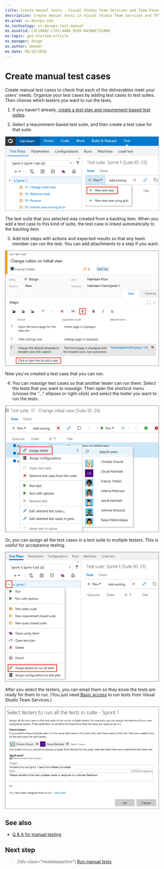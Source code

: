 ```yaml
---
title: Create manual tests - Visual Studio Team Services and Team Foundation Server
description: Create manual tests in Visual Studio Team Services and TFS to make sure your deliverables meet users' needs
ms.prod: vs-devops-alm
ms.technology: vs-devops-test-manual
ms.assetid: C3C10A82-C7F2-4AB6-9CED-B43DAF722800
ms.topic: get-started-article
ms.manager: douge
ms.author: ahomer
ms.date: 08/14/2016
---
```


# Create manual test cases

<a name="test-cases"></a>
Create manual test cases to check that each of the deliverables 
meet your users' needs. Organize your test cases by adding test 
cases to test suites. Then choose which testers you want to run 
the tests.

1.  If you haven't already, 
   [create a test plan and requirement-based test suites](create-a-test-plan.md).

2.  Select a requirement-based test suite, and then create a 
   test case for that suite.

   ![Select the test suite for a backlog item, then choose New | New Test Case](_img/create-test-cases/CreateTest_1.png)

   The test suite that you selected was created from a backlog item. 
   When you add a test case to this kind of suite, the test case is 
   linked automatically to the backlog item.

3.  Add test steps with actions and expected results so that 
   any team member can run the test. You can add attachments to 
   a step if you want.

   ![Create steps for a new manual test case](_img/create-test-cases/CreateTest_3.png)

   Now you've created a test case that you can run.

4.  You can reassign test cases so that another tester can 
   run them. Select the tests that you want to reassign. Then 
   open the shortcut menu (choose the "..." ellipses or right-click) 
   and select the tester you want to run the tests.

   ![Reassign tests to a different tester](_img/create-test-cases/AssignTester.png)

   Or, you can assign all the test cases in a test suite to multiple testers. 
   This is useful for acceptance testing.
   
   ![On the test suite shortcut menu, choose Assign testers to run all tests](_img/create-test-cases/AssignMultipleTesters.png)

   After you select the testers, you can email them so they
   know the tests are ready for them to run. (You just need 
   [Basic access](https://www.visualstudio.com/products/visual-studio-online-Basic-vs)
   to run tests from Visual Studio Team Services.)

   ![Assign testers to run all tests and send emails to them](_img/create-test-cases/AssignMultipleTestersEmail.png)

## See also

*  [Q &amp; A for manual testing](../reference-qa.md#testcases)

##  Next step

> [!div class="nextstepaction"]
> [Run manual tests](run-manual-tests.md)
